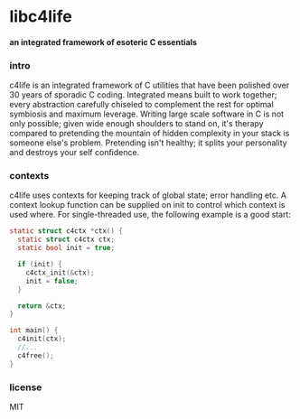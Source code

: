 # libc4life
#### an integrated framework of esoteric C essentials

### intro
c4life is an integrated framework of C utilities that have been polished over 30 years of sporadic C coding. Integrated means built to work together; every abstraction carefully chiseled to complement the rest for optimal symbiosis and maximum leverage. Writing large scale software in C is not only possible; given wide enough shoulders to stand on, it's therapy compared to pretending the mountain of hidden complexity in your stack is someone else's problem. Pretending isn't healthy; it splits your personality and destroys your self confidence.

### contexts
c4life uses contexts for keeping track of global state; error handling etc. A context lookup function can be supplied on init to control which context is used where. For single-threaded use, the following example is a good start:

```C
static struct c4ctx *ctx() {
  static struct c4ctx ctx;
  static bool init = true;

  if (init) {
    c4ctx_init(&ctx);
    init = false;
  }

  return &ctx;
}

int main() {
  c4init(ctx);
  //...
  c4free();
}
```

### license
MIT